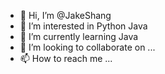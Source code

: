 - 👋 Hi, I’m @JakeShang
- 👀 I’m interested in Python Java 
- 🌱 I’m currently learning Java 
- 💞️ I’m looking to collaborate on ...
- 📫 How to reach me ...

<!---
JakeShang/JakeShang is a ✨ special ✨ repository because its `README.md` (this file) appears on your GitHub profile.
You can click the Preview link to take a look at your changes.
--->
